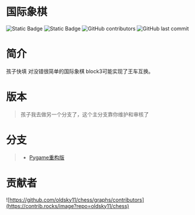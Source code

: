 # 国际象棋
![Static Badge](https://img.shields.io/badge/%E8%AF%AD%E8%A8%80-python-blue?logo=python)
![Static Badge](https://img.shields.io/badge/license-MIT-purple)
![GitHub contributors](https://img.shields.io/github/contributors/oldsky11/chess?label=%E8%B4%A1%E7%8C%AE%E8%80%85)
![GitHub last commit](https://img.shields.io/github/last-commit/oldsky11/chess?label=%E4%B8%8A%E6%AC%A1%E6%8F%90%E4%BA%A4)

# 简介
孩子快填
对没错很简单的国际象棋 block3可能实现了王车互换。

# 版本
> 孩子我去做另一个分支了，这个主分支靠你维护和审核了

# 分支
>- [Pygame重构版](https://github.com/oldsky11/chess/tree/pygame)

# 贡献者
![https://github.com/oldsky11/chess/graphs/contributors](https://contrib.rocks/image?repo=oldsky11/chess)

